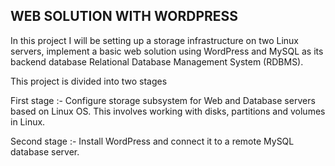 ## WEB SOLUTION WITH WORDPRESS

In this project I will be setting up a storage infrastructure on two Linux servers, implement a basic web solution using WordPress and MySQL as its backend database Relational Database Management System (RDBMS).

This project is divided into two stages

First stage :- Configure storage subsystem for Web and Database servers based on Linux OS. This involves working with disks, partitions and volumes in Linux.

Second stage :- Install WordPress and connect it to a remote MySQL database server.

